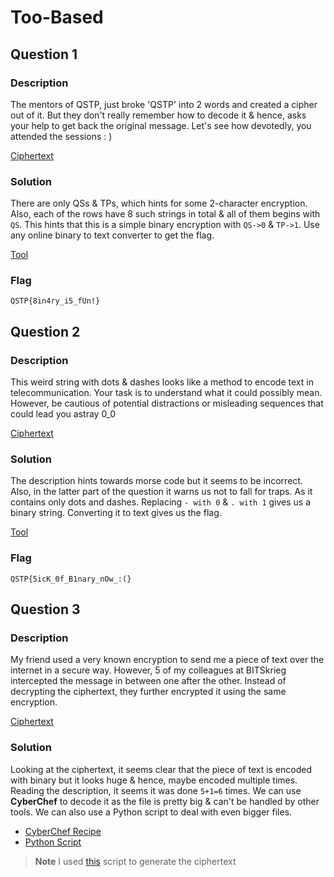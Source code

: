 # Too-Based
## Question 1
### Description
The mentors of QSTP, just broke 'QSTP' into 2 words and created a cipher out of it. But they don't really remember how to decode it & hence, asks your help to get back the original message. Let's see how devotedly, you attended the sessions  : )

[Ciphertext](./1.txt)

### Solution
There are only QSs & TPs, which hints for some 2-character encryption. Also, each of the rows have 8 such strings in total & all of them begins with `QS`. This hints that this is a simple binary encryption with `QS->0` & `TP->1`. Use any online binary to text converter to get the flag.

[Tool](https://codebeautify.org/remove-punctuation)

### Flag
```
QSTP{8in4ry_i5_fUn!}
```


## Question 2
### Description
This weird string with dots & dashes looks like a method to encode text in telecommunication. Your task is to understand what it could possibly mean. However, be cautious of potential distractions or misleading sequences that could lead you astray  0_0

[Ciphertext](./2.txt)

### Solution
The description hints towards morse code but it seems to be incorrect. Also, in the latter part of the question it warns us not to fall for traps. As it contains only dots and dashes. Replacing `- with 0` & `. with 1` gives us a binary string. Converting it to text gives us the flag.

[Tool](https://codebeautify.org/remove-punctuation)

### Flag
```
QSTP{5icK_0f_B1nary_nOw_:(}
```


## Question 3
### Description
My friend used a very known encryption to send me a piece of text over the internet in a secure way. However, 5 of my colleagues at BITSkrieg intercepted the message in between one after the other. Instead of decrypting the ciphertext, they further encrypted it using the same encryption.

[Ciphertext](./3.txt)

### Solution
Looking at the ciphertext, it seems clear that the piece of text is encoded with binary but it looks huge & hence, maybe encoded multiple times. Reading the description, it seems it was done `5+1=6` times. We can use **CyberChef** to decode it as the file is pretty big & can't be handled by other tools. We can also use a Python script to deal with even bigger files.

- [CyberChef Recipe](https://gchq.github.io/CyberChef/#recipe=From_Binary('Space',8)From_Binary('Space',8)From_Binary('Space',8)From_Binary('Space',8)From_Binary('Space',8)From_Binary('Space',8))
- [Python Script](./dec.py)

> **Note**
> I used [this](./gen.py) script to generate the ciphertext